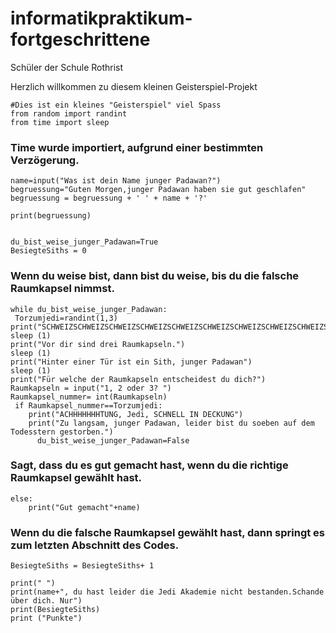 # informatikpraktikum-fortgeschrittene
Schüler der Schule Rothrist



Herzlich willkommen zu diesem kleinen Geisterspiel-Projekt


	#Dies ist ein kleines "Geisterspiel" viel Spass
	from random import randint
	from time import sleep
### Time wurde importiert, aufgrund einer bestimmten Verzögerung.
	name=input("Was ist dein Name junger Padawan?")
	begruessung="Guten Morgen,junger Padawan haben sie gut geschlafen"
	begruessung = begruessung + ' ' + name + '?'

	print(begruessung)


	du_bist_weise_junger_Padawan=True
	BesiegteSiths = 0

### Wenn du weise bist, dann bist du weise, bis du die falsche Raumkapsel nimmst.

	while du_bist_weise_junger_Padawan:
   	 Torzumjedi=randint(1,3)
    print("SCHWEIZSCHWEIZSCHWEIZSCHWEIZSCHWEIZSCHWEIZSCHWEIZSCHWEIZSCHWEIZSCHWEIZSCHWEIZSCHWEIZSCHWEIZSCHWEIZ")
    sleep (1)
    print("Vor dir sind drei Raumkapseln.")
    sleep (1)
    print("Hinter einer Tür ist ein Sith, junger Padawan")
    sleep (1)
    print("Für welche der Raumkapseln entscheidest du dich?")
    Raumkapseln = input("1, 2 oder 3? ")
    Raumkapsel_nummer= int(Raumkapseln)
   	 if Raumkapsel_nummer==Torzumjedi:
        print("ACHHHHHHHTUNG, Jedi, SCHNELL IN DECKUNG")
        print("Zu langsam, junger Padawan, leider bist du soeben auf dem Todesstern gestorben.")
      	  du_bist_weise_junger_Padawan=False
### Sagt, dass du es gut gemacht hast, wenn du die richtige Raumkapsel gewählt hast.
	else:
	    print("Gut gemacht"+name)

### Wenn du die falsche Raumkapsel gewählt hast, dann springt es zum letzten Abschnitt des Codes.
  	BesiegteSiths = BesiegteSiths+ 1

	print(" ")
	print(name+", du hast leider die Jedi Akademie nicht bestanden.Schande über dich. Nur")
	print(BesiegteSiths)
	print ("Punkte")
